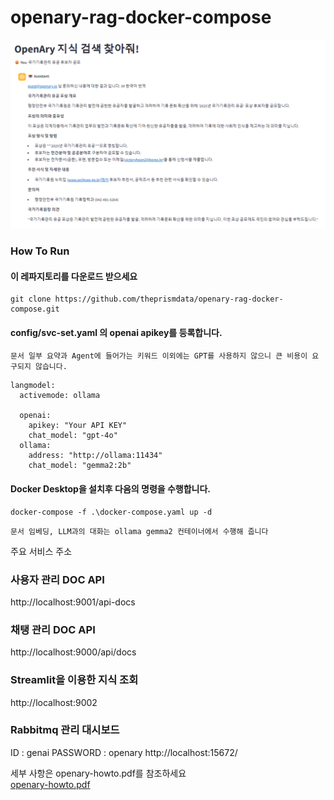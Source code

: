 # openary-rag-docker-compose

![openary-streamlit-chat.png](features/openary-streamlit-chat.png)
### How To Run

#### 이 레파지토리를 다운로드 받으세요
```commandline
git clone https://github.com/theprismdata/openary-rag-docker-compose.git
```
#### config/svc-set.yaml 의 openai apikey를 등록합니다.
```commandline
문서 일부 요약과 Agent에 들어가는 키워드 이외에는 GPT를 사용하지 않으니 큰 비용이 요구되지 않습니다. 
```
```commandline
langmodel:
  activemode: ollama

  openai:
    apikey: "Your API KEY"
    chat_model: "gpt-4o"
  ollama:
    address: "http://ollama:11434"
    chat_model: "gemma2:2b"
```
#### Docker Desktop을 설치후 다음의 명령을 수행합니다.
```commandline
docker-compose -f .\docker-compose.yaml up -d
```
```commandline
문서 임베딩, LLM과의 대화는 ollama gemma2 컨테이너에서 수행해 줍니다
```

주요 서비스 주소
### 사용자 관리 DOC API
http://localhost:9001/api-docs
### 채탱 관리 DOC API
http://localhost:9000/api/docs
### Streamlit을 이용한 지식 조회
http://localhost:9002

### Rabbitmq 관리 대시보드
ID : genai
PASSWORD : openary
http://localhost:15672/

세부 사항은 openary-howto.pdf를 참조하세요<br>
[openary-howto.pdf](short_doc/openary-howto.pdf)
